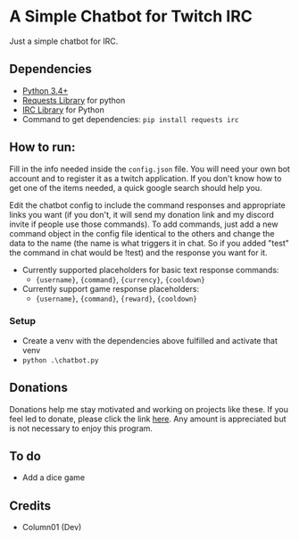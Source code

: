 # A Simple Chatbot for Twitch IRC
Just a simple chatbot for IRC.

## Dependencies
- [Python 3.4+](https://www.python.org/downloads/)
- [Requests Library](https://pypi.org/project/requests/) for python
- [IRC Library](https://pypi.org/project/irc/) for Python
- Command to get dependencies: `pip install requests irc`

## How to run:

Fill in the info needed inside the `config.json` file. You will need your own bot account and to register it as a twitch application. If you don't know how to get one of the items needed, a quick google search should help you.

Edit the chatbot config to include the command responses and appropriate links you want (if you don't, it will send my donation link and my discord invite if people use those commands). To add commands, just add a new command object in the config file identical to the others and change the data to the name (the name is what triggers it in chat. So if you added "test" the command in chat would be !test) and the response you want for it.

- Currently supported placeholders for basic text response commands:
	- `{username}`, `{command}`, `{currency}`, `{cooldown}`
- Currently support game response placeholders:
	- `{username}`, `{command}`, `{reward}`, `{cooldown}`

### Setup
- Create a venv with the dependencies above fulfilled and activate that venv
- `python .\chatbot.py`

## Donations
Donations help me stay motivated and working on projects like these. If you feel led to donate, please click the link [here](https://www.paypal.me/column01). Any amount is appreciated but is not necessary to enjoy this program.

## To do
- Add a dice game

## Credits
- Column01 (Dev)
